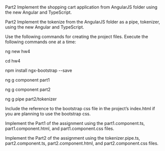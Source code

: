 Part2
Implement the shopping cart application from AngularJS folder using the new Angular and TypeScript.

Part2 
Implement the tokenize from the AngularJS folder as a pipe, tokenizer, using the new Angular and TypeScript.

Use the following commands for creating the project files. Execute the following commands one at a time:

ng new hw4

cd hw4

npm install ngx-bootstrap --save

ng g component part1

ng g component part2

ng g pipe part2/tokenizer

Include the reference to the bootstrap css file in the project’s index.html if you are planning to use the bootstrap css.

Implement the Part1 of the assignment using the part1.component.ts, part1.component.html, and part1.component.css files.

Implement the Part2 of the assignment using the tokenizer.pipe.ts, part2.component.ts, part2.component.html, and part2.component.css files.




































